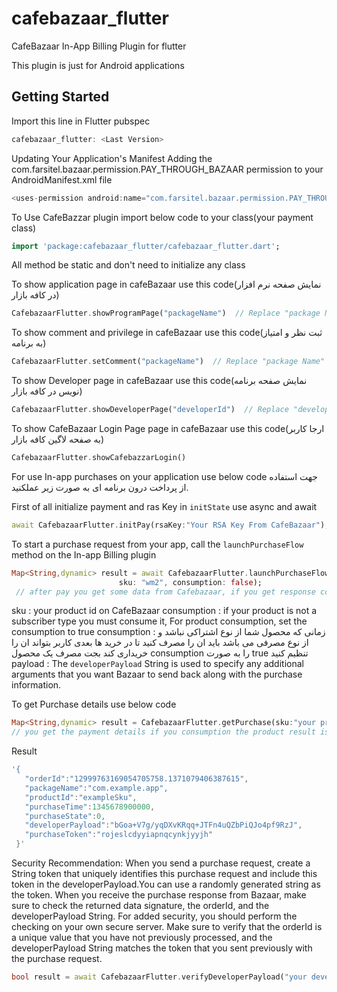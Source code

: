 # cafebazaar_flutter

CafeBazaar In-App Billing Plugin for flutter

This plugin is just for Android applications

## Getting Started

Import this line in Flutter pubspec
```dart
cafebazaar_flutter: <Last Version>
```

Updating Your Application's Manifest
Adding the com.farsitel.bazaar.permission.PAY_THROUGH_BAZAAR permission to your AndroidManifest.xml file
```dart
<uses-permission android:name="com.farsitel.bazaar.permission.PAY_THROUGH_BAZAAR" />
```

To Use CafeBazzar plugin import below code to your class(your payment class)
```dart
import 'package:cafebazaar_flutter/cafebazaar_flutter.dart';
```

All method be static and don't need to initialize any class


To show application page in cafeBazaar use this code(نمایش صفحه نرم افزار در کافه بازار)
```dart
CafebazaarFlutter.showProgramPage("packageName")  // Replace "package Name" with Your application Package Name. you can find package name on gradle file

```

To show comment and privilege in cafeBazaar use this code(ثبت نظر و امتیاز به برنامه)
```dart
CafebazaarFlutter.setComment("packageName")  // Replace "package Name" with Your application Package Name. you can find package name on gradle file

```

To show Developer page in cafeBazaar use this code(نمایش صفحه برنامه نویس در کافه بازار)
```dart
CafebazaarFlutter.showDeveloperPage("developerId")  // Replace "developerId" with Your developerId in CafeBazaar

```

To show CafeBazaar Login Page page in cafeBazaar use this code(ارجا کاربر به صفحه لاگین کافه بازار)
```dart
CafebazaarFlutter.showCafebazzarLogin()

```


For use In-app purchases on your application use below code
جهت استفاده از پرداخت درون برنامه ای به صورت زیر عملکنید.

First of all initialize payment and ras Key in `initState`
use async and await
```dart
await CafebazaarFlutter.initPay(rsaKey:"Your RSA Key From CafeBazaar");

```



To start a purchase request from your app, call the `launchPurchaseFlow` method on the In-app Billing plugin
```dart
Map<String,dynamic> result = await CafebazaarFlutter.launchPurchaseFlow(
                        sku: "wm2", consumption: false);
 // after pay you get some data from Cafebazaar, if you get response code -1005 the payment is canceled by the user and  if get code 0  the payment is Success

```
sku : your product id on CafeBazaar
consumption : if your product is not a subscriber type you must consume it, For product consumption, set the consumption to true
consumption : زمانی که محصول شما از نوع اشتراکی نباشد و از نوع مصرفی می باشد  باید ان را مصرف کنید تا در خرید ها بعدی کاربر بتواند ان را خریداری کند بجت مصرف یک محصول consumption را به صورت true تنظیم کنید
payload : The `developerPayload` String is used to specify any additional arguments that you want Bazaar to send back along with the purchase information.





To get Purchase details use below code
```dart
Map<String,dynamic> result = CafebazaarFlutter.getPurchase(sku:"your product sku") // you can find sku(product id) in your application in-app section
// you get the payment details if you consumption the product result is null
```
Result
```dart
'{
   "orderId":"12999763169054705758.1371079406387615",
   "packageName":"com.example.app",
   "productId":"exampleSku",
   "purchaseTime":1345678900000,
   "purchaseState":0,
   "developerPayload":"bGoa+V7g/yqDXvKRqq+JTFn4uQZbPiQJo4pf9RzJ",
   "purchaseToken":"rojeslcdyyiapnqcynkjyyjh"
 }'
````

Security Recommendation: When you send a purchase request, create a String token that uniquely identifies this purchase request and include this token in the developerPayload.You can use a randomly generated string as the token. When you receive the purchase response from Bazaar, make sure to check the returned data signature, the orderId, and the developerPayload String. For added security, you should perform the checking on your own secure server. Make sure to verify that the orderId is a unique value that you have not previously processed, and the developerPayload String matches the token that you sent previously with the purchase request.
```dart
bool result = await CafebazaarFlutter.verifyDeveloperPayload("your developerPayload");
```

